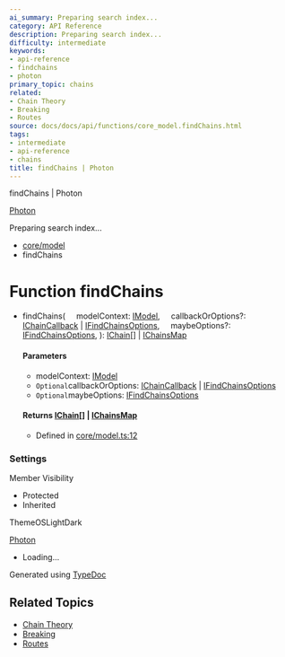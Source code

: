 ```yaml
---
ai_summary: Preparing search index...
category: API Reference
description: Preparing search index...
difficulty: intermediate
keywords:
- api-reference
- findchains
- photon
primary_topic: chains
related:
- Chain Theory
- Breaking
- Routes
source: docs/docs/api/functions/core_model.findChains.html
tags:
- intermediate
- api-reference
- chains
title: findChains | Photon
---
```

findChains | Photon

[Photon](../index.md)




Preparing search index...

* [core/model](../modules/core_model.md)
* findChains

# Function findChains

* findChains(
      modelContext: [IModel](../interfaces/core_schema.IModel.md),
      callbackOrOptions?: [IChainCallback](../interfaces/core_maker.IChainCallback.md) | [IFindChainsOptions](../interfaces/core_maker.IFindChainsOptions.md),
      maybeOptions?: [IFindChainsOptions](../interfaces/core_maker.IFindChainsOptions.md),
  ): [IChain](../interfaces/core_maker.IChain.md)[] | [IChainsMap](../interfaces/core_maker.IChainsMap.md)

  #### Parameters

  + modelContext: [IModel](../interfaces/core_schema.IModel.md)
  + `Optional`callbackOrOptions: [IChainCallback](../interfaces/core_maker.IChainCallback.md) | [IFindChainsOptions](../interfaces/core_maker.IFindChainsOptions.md)
  + `Optional`maybeOptions: [IFindChainsOptions](../interfaces/core_maker.IFindChainsOptions.md)

  #### Returns [IChain](../interfaces/core_maker.IChain.md)[] | [IChainsMap](../interfaces/core_maker.IChainsMap.md)

  + Defined in [core/model.ts:12](https://github.com/mwhite454/photon/blob/main/packages/photon/src/core/model.ts#L12)

### Settings

Member Visibility

* Protected
* Inherited

ThemeOSLightDark

[Photon](../index.md)

* Loading...

Generated using [TypeDoc](https://typedoc.org/)

## Related Topics

- [Chain Theory](../index.md)
- [Breaking](../index.md)
- [Routes](../index.md)
